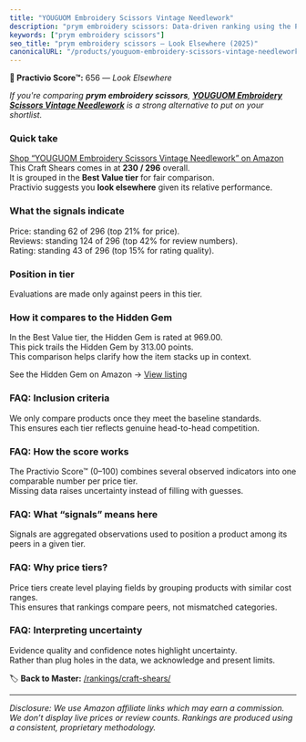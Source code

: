 ```yaml
---
title: "YOUGUOM Embroidery Scissors Vintage Needlework"
description: "prym embroidery scissors: Data-driven ranking using the Practivio Score™. Positioned by quality, value, demand, findability, momentum."
keywords: ["prym embroidery scissors"]
seo_title: "prym embroidery scissors — Look Elsewhere (2025)"
canonicalURL: "/products/youguom-embroidery-scissors-vintage-needlework-B09G6LCFSW/"
---
```


**🚫 Practivio Score™:** 656 — _Look Elsewhere_


*If you're comparing **prym embroidery scissors**, **[YOUGUOM Embroidery Scissors Vintage Needlework](https://www.amazon.com/dp/B09G6LCFSW?tag=practivio-20)** is a strong alternative to put on your shortlist.*
### Quick take
[Shop “YOUGUOM Embroidery Scissors Vintage Needlework” on Amazon](https://www.amazon.com/dp/B09G6LCFSW?tag=practivio-20)
This Craft Shears comes in at **230 / 296** overall.  
It is grouped in the **Best Value tier** for fair comparison.  
Practivio suggests you **look elsewhere** given its relative performance.

### What the signals indicate
Price: standing 62 of 296 (top 21% for price).  
Reviews: standing 124 of 296 (top 42% for review numbers).  
Rating: standing 43 of 296 (top 15% for rating quality).  

### Position in tier
Evaluations are made only against peers in this tier.

### How it compares to the Hidden Gem
In the Best Value tier, the Hidden Gem is rated at 969.00.  
This pick trails the Hidden Gem by 313.00 points.  
This comparison helps clarify how the item stacks up in context.  

See the Hidden Gem on Amazon → [View listing](https://www.amazon.com/dp/B07TT1SFYL?tag=practivio-20)

### FAQ: Inclusion criteria
We only compare products once they meet the baseline standards.  
This ensures each tier reflects genuine head-to-head competition.

### FAQ: How the score works
The Practivio Score™ (0–100) combines several observed indicators into one comparable number per price tier.  
Missing data raises uncertainty instead of filling with guesses.

### FAQ: What “signals” means here
Signals are aggregated observations used to position a product among its peers in a given tier.

### FAQ: Why price tiers?
Price tiers create level playing fields by grouping products with similar cost ranges.  
This ensures that rankings compare peers, not mismatched categories.

### FAQ: Interpreting uncertainty
Evidence quality and confidence notes highlight uncertainty.  
Rather than plug holes in the data, we acknowledge and present limits.


🏷️ **Back to Master:** [/rankings/craft-shears/](/rankings/craft-shears/)

---
_Disclosure: We use Amazon affiliate links which may earn a commission. We don’t display live prices or review counts. Rankings are produced using a consistent, proprietary methodology._
